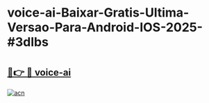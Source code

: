 # voice-ai-Baixar-Gratis-Ultima-Versao-Para-Android-IOS-2025-#3dlbs

# <h2><a href="https://ainizakaria.my?title=voice-ai&ref=24M">🔗👉 🔴 voice-ai</a></h2>

[![acn](https://github.com/user-attachments/assets/0f9c940e-d8b0-45ae-aac7-cd30a18b3e1c)](https://ainizakaria.my?title=voice-ai&ref=24M)

